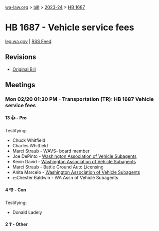 [wa-law.org](/) > [bill](/bill/) > [2023-24](/bill/2023-24/) > [HB 1687](/bill/2023-24/hb/1687/)

# HB 1687 - Vehicle service fees
[leg.wa.gov](https://app.leg.wa.gov/billsummary?BillNumber=1687&Year=2023&Initiative=false) | [RSS Feed](./rss.xml)

## Revisions
* [Original Bill](1/)

## Meetings
### Mon 02/20 01:30 PM - Transportation (TR): HB 1687 Vehicle service fees
#### 13 👍 - Pro
Testifying:
* Chuck Whitfield
* Charles Whitfield
* Marci Straub - WAVS- board member
* Joe DePinto - [Washington Association of Vehicle Subagents](/org/washington_association_of_vehicle_subagents/)
* Kevin David - [Washington Association of Vehicle Subagents](/org/washington_association_of_vehicle_subagents/)
* Marci Straub - Battle Ground Auto Licensing
* Anita Marcelo - [Washington Association of Vehicle Subagents](/org/washington_association_of_vehicle_subagents/)
* 💵Chester Baldwin - WA Assn of Vehicle Subagents

#### 4 👎 - Con
Testifying:
* Donald Ladely

#### 2 ❓ - Other
